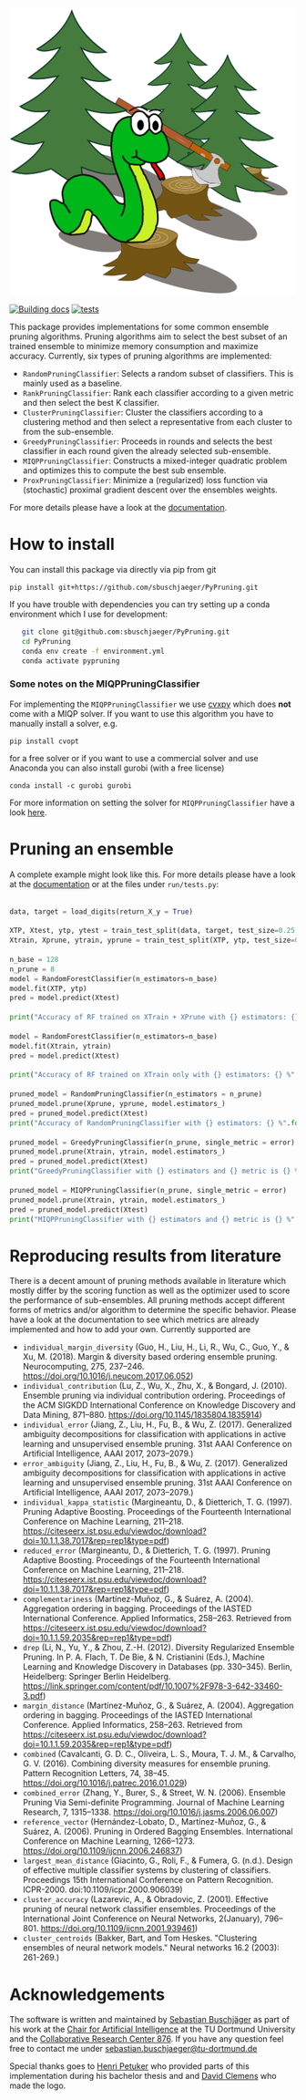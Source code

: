 ![PyPruning](docs/pruning-logo.png "PyPruning")

[![Building docs](https://github.com/sbuschjaeger/PyPruning/actions/workflows/docs.yml/badge.svg)](https://github.com/sbuschjaeger/PyPruning/actions/workflows/docs.yml)
[![tests](https://github.com/sbuschjaeger/PyPruning/actions/workflows/tests.yml/badge.svg)](https://github.com/sbuschjaeger/PyPruning/actions/workflows/tests.yml)

This package provides implementations for some common ensemble pruning algorithms. Pruning algorithms aim to select the best subset of an trained ensemble to minimize memory consumption and maximize accuracy. Currently, six types of pruning algorithms are implemented:

- `RandomPruningClassifier`: Selects a random subset of classifiers. This is mainly used as a baseline.
- `RankPruningClassifier`: Rank each classifier according to a given metric and then select the best K classifier.
- `ClusterPruningClassifier`: Cluster the classifiers according to a clustering method and then select a representative from each cluster to from the sub-ensemble.
- `GreedyPruningClassifier`: Proceeds in rounds and selects the best classifier in each round given the already selected sub-ensemble. 
- `MIQPPruningClassifier`: Constructs a mixed-integer quadratic problem and optimizes this to compute the best sub ensemble. 
- `ProxPruningClassifier`: Minimize a (regularized) loss function via (stochastic) proximal gradient descent over the ensembles weights. 

For more details please have a look at the [documentation](https://sbuschjaeger.github.io/PyPruning/html/index.html). 

# How to install

You can install this package via directly via pip from git 

    pip install git+https://github.com/sbuschjaeger/PyPruning.git


If you have trouble with dependencies you can try setting up a conda environment which I use for development:

```bash
   git clone git@github.com:sbuschjaeger/PyPruning.git
   cd PyPruning
   conda env create -f environment.yml
   conda activate pypruning
```

### Some notes on the MIQPPruningClassifier

For implementing the `MIQPPruningClassifier` we use [cvxpy](https://www.cvxpy.org/) which does **not** come with a MIQP solver. If you want to use this algorithm you have to manually install a solver, e.g.

    pip install cvopt

for a free solver or if you want to use a commercial solver and use Anaconda you can also install gurobi (with a free license)

    conda install -c gurobi gurobi

For more information on setting the solver for `MIQPPruningClassifier` have a look [here](https://www.cvxpy.org/tutorial/advanced/index.html#solve-method-options).

# Pruning an ensemble

A complete example might look like this. For more details please have a look at the [documentation](https://sbuschjaeger.github.io/PyPruning/html/index.html) or at the files under `run/tests.py`:

```Python

data, target = load_digits(return_X_y = True)

XTP, Xtest, ytp, ytest = train_test_split(data, target, test_size=0.25, random_state=42)
Xtrain, Xprune, ytrain, yprune = train_test_split(XTP, ytp, test_size=0.25, random_state=42)

n_base = 128
n_prune = 8
model = RandomForestClassifier(n_estimators=n_base)
model.fit(XTP, ytp)
pred = model.predict(Xtest)

print("Accuracy of RF trained on XTrain + XPrune with {} estimators: {} %".format(n_base, 100.0 * accuracy_score(ytest, pred)))

model = RandomForestClassifier(n_estimators=n_base)
model.fit(Xtrain, ytrain)
pred = model.predict(Xtest)

print("Accuracy of RF trained on XTrain only with {} estimators: {} %".format(n_base, 100.0 * accuracy_score(ytest, pred)))

pruned_model = RandomPruningClassifier(n_estimators = n_prune)
pruned_model.prune(Xprune, yprune, model.estimators_)
pred = pruned_model.predict(Xtest)
print("Accuracy of RandomPruningClassifier with {} estimators: {} %".format(n_prune, 100.0 * accuracy_score(ytest, pred)))

pruned_model = GreedyPruningClassifier(n_prune, single_metric = error)
pruned_model.prune(Xtrain, ytrain, model.estimators_)
pred = pruned_model.predict(Xtest)
print("GreedyPruningClassifier with {} estimators and {} metric is {} %".format(n_prune, m.__name__, 100.0 * accuracy_score(ytest, pred)))

pruned_model = MIQPPruningClassifier(n_prune, single_metric = error)
pruned_model.prune(Xtrain, ytrain, model.estimators_)
pred = pruned_model.predict(Xtest)
print("MIQPPruningClassifier with {} estimators and {} metric is {} %".format(n_prune, m.__name__, 100.0 * accuracy_score(ytest, pred)))
```

# Reproducing results from literature

There is a decent amount of pruning methods available in literature which mostly differ by the scoring function as well as the optimizer used to score the performance of sub-ensembles. All pruning methods accept different forms of metrics and/or algorithm to determine the specific behavior. Please have a look at the documentation to see which metrics are already implemented and how to add your own. Currently supported are

- `individual_margin_diversity` (Guo, H., Liu, H., Li, R., Wu, C., Guo, Y., & Xu, M. (2018). Margin & diversity based ordering ensemble pruning. Neurocomputing, 275, 237–246. https://doi.org/10.1016/j.neucom.2017.06.052)
- `individual_contribution` (Lu, Z., Wu, X., Zhu, X., & Bongard, J. (2010). Ensemble pruning via individual contribution ordering. Proceedings of the ACM SIGKDD International Conference on Knowledge Discovery and Data Mining, 871–880. https://doi.org/10.1145/1835804.1835914)
- `individual_error` (Jiang, Z., Liu, H., Fu, B., & Wu, Z. (2017). Generalized ambiguity decompositions for classification with applications in active learning and unsupervised ensemble pruning. 31st AAAI Conference on Artificial Intelligence, AAAI 2017, 2073–2079.)
- `error_ambiguity` (Jiang, Z., Liu, H., Fu, B., & Wu, Z. (2017). Generalized ambiguity decompositions for classification with applications in active learning and unsupervised ensemble pruning. 31st AAAI Conference on Artificial Intelligence, AAAI 2017, 2073–2079.)
- `individual_kappa_statistic` (Margineantu, D., & Dietterich, T. G. (1997). Pruning Adaptive Boosting. Proceedings of the Fourteenth International Conference on Machine Learning, 211–218. https://citeseerx.ist.psu.edu/viewdoc/download?doi=10.1.1.38.7017&rep=rep1&type=pdf)
- `reduced_error` (Margineantu, D., & Dietterich, T. G. (1997). Pruning Adaptive Boosting. Proceedings of the Fourteenth International Conference on Machine Learning, 211–218. https://citeseerx.ist.psu.edu/viewdoc/download?doi=10.1.1.38.7017&rep=rep1&type=pdf)
- `complementariness` (Martínez-Muñoz, G., & Suárez, A. (2004). Aggregation ordering in bagging. Proceedings of the IASTED International Conference. Applied Informatics, 258–263. Retrieved from https://citeseerx.ist.psu.edu/viewdoc/download?doi=10.1.1.59.2035&rep=rep1&type=pdf)
- `drep` (Li, N., Yu, Y., & Zhou, Z.-H. (2012). Diversity Regularized Ensemble Pruning. In P. A. Flach, T. De Bie, & N. Cristianini (Eds.), Machine Learning and Knowledge Discovery in Databases (pp. 330–345). Berlin, Heidelberg: Springer Berlin Heidelberg. https://link.springer.com/content/pdf/10.1007%2F978-3-642-33460-3.pdf)
- `margin_distance` (Martínez-Muñoz, G., & Suárez, A. (2004). Aggregation ordering in bagging. Proceedings of the IASTED International Conference. Applied Informatics, 258–263. Retrieved from https://citeseerx.ist.psu.edu/viewdoc/download?doi=10.1.1.59.2035&rep=rep1&type=pdf)
- `combined` (Cavalcanti, G. D. C., Oliveira, L. S., Moura, T. J. M., & Carvalho, G. V. (2016). Combining diversity measures for ensemble pruning. Pattern Recognition Letters, 74, 38–45. https://doi.org/10.1016/j.patrec.2016.01.029)
- `combined_error` (Zhang, Y., Burer, S., & Street, W. N. (2006). Ensemble Pruning Via Semi-definite Programming. Journal of Machine Learning Research, 7, 1315–1338. https://doi.org/10.1016/j.jasms.2006.06.007)
- `reference_vector` (Hernández-Lobato, D., Martínez-Muñoz, G., & Suárez, A. (2006). Pruning in Ordered Bagging Ensembles. International Conference on Machine Learning, 1266–1273. https://doi.org/10.1109/ijcnn.2006.246837)
- `largest_mean_distance` (Giacinto, G., Roli, F., & Fumera, G. (n.d.). Design of effective multiple classifier systems by clustering of classifiers. Proceedings 15th International Conference on Pattern Recognition. ICPR-2000. doi:10.1109/icpr.2000.906039)
- `cluster_accuracy` (Lazarevic, A., & Obradovic, Z. (2001). Effective pruning of neural network classifier ensembles. Proceedings of the International Joint Conference on Neural Networks, 2(January), 796–801. https://doi.org/10.1109/ijcnn.2001.939461)
- `cluster_centroids` (Bakker, Bart, and Tom Heskes. "Clustering ensembles of neural network models." Neural networks 16.2 (2003): 261-269.)


# Acknowledgements 

The software is written and maintained by [Sebastian Buschjäger](https://sbuschjaeger.github.io/) as part of his work at the [Chair for Artificial Intelligence](https://www-ai.cs.tu-dortmund.de) at the TU Dortmund University and the [Collaborative Research Center 876](https://sfb876.tu-dortmund.de). If you have any question feel free to contact me under sebastian.buschjaeger@tu-dortmund.de 

Special thanks goes to [Henri Petuker](mailto:henri.petuker@tu-dortmund.de) who provided parts of this implementation during his bachelor thesis and and [David Clemens](mailto:david.clemens@tu-dortmund.de) who made the logo. 